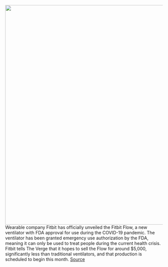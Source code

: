 <img src='https://cdn.vox-cdn.com/thumbor/kkl7MfvDR2QebxrqsRpywhl1XxQ=/0x0:2907x1938/1200x800/filters:focal(1222x737:1686x1201)/cdn.vox-cdn.com/uploads/chorus_image/image/66893534/200526_Flow_Stand2.0.jpg' width='700px' /><br/>
Wearable company Fitbit has officially unveiled the Fitbit Flow, a new ventilator with FDA approval for use during the COVID-19 pandemic. The ventilator has been granted emergency use authorization by the FDA, meaning it can only be used to treat people during the current health crisis. Fitbit tells The Verge that it hopes to sell the Flow for around $5,000, significantly less than traditional ventilators, and that production is scheduled to begin this month.
<a href='https://www.theverge.com/2020/6/4/21280132/fitbit-flow-ventilator-coronavirus-shortage-fda-emergency-use-authorization-hospitals'> Source <a/>